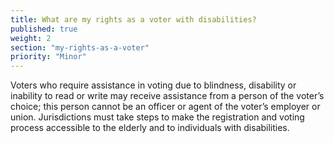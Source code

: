 ```yaml
---
title: What are my rights as a voter with disabilities?
published: true
weight: 2
section: "my-rights-as-a-voter"
priority: "Minor"
---
```

Voters who require assistance in voting due to blindness, disability or inability to read or write may receive assistance from a person of the voter’s choice; this person cannot be an officer or agent of the voter’s employer or union. Jurisdictions must take steps to make the registration and voting process accessible to the elderly and to individuals with disabilities.  
